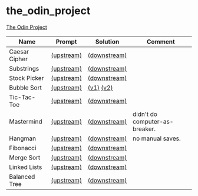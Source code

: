 # the_odin_project
[The Odin Project](https://www.theodinproject.com/tracks/full-stack-ruby-on-rails)

| Name          | Prompt                                                       | Solution                                                     | Comment                        |
| ------------- | ------------------------------------------------------------ | ------------------------------------------------------------ | ------------------------------ |
| Caesar Cipher | [(upstream)](https://github.com/TheOdinProject/curriculum/blob/master/ruby_programming/basic_ruby_projects/caesar_cipher.md) | [(downstream)](https://github.com/meiyaismywaifu/the_odin_project/blob/master/caesar_cipher/caesar_cipher.rb) |                                |
| Substrings    | [(upstream)](https://github.com/TheOdinProject/curriculum/blob/master/ruby_programming/basic_ruby_projects/sub_strings.md) | [(downstream)](https://github.com/meiyaismywaifu/the_odin_project/blob/master/substrings/substrings.rb) |                                |
| Stock Picker  | [(upstream)](https://github.com/TheOdinProject/curriculum/blob/master/ruby_programming/basic_ruby_projects/stock_picker.md) | [(downstream)](https://github.com/meiyaismywaifu/the_odin_project/blob/master/stock_picker/stock_picker.rb) |                                |
| Bubble Sort   | [(upstream)](https://github.com/TheOdinProject/curriculum/blob/master/ruby_programming/basic_ruby_projects/bubble_sort.md) | [(v1)](https://github.com/meiyaismywaifu/the_odin_project/blob/master/bubble_sort/bubble_sort.rb) [(v2)](https://github.com/meiyaismywaifu/the_odin_project/blob/master/bubble_sort/bubble_sort2.rb) |                                |
| Tic-Tac-Toe   | [(upstream)](https://github.com/TheOdinProject/curriculum/blob/master/ruby_programming/intermediate_ruby/project_oop.md) | [(downstream)](https://github.com/meiyaismywaifu/the_odin_project/blob/master/tic-tac-toe/tic-tac-toe.rb) |                                |
| Mastermind    | [(upstream)](https://github.com/TheOdinProject/curriculum/blob/master/ruby_programming/intermediate_ruby/project_oop.md) | [(downstream)](https://github.com/meiyaismywaifu/the_odin_project/tree/master/mastermind) | didn't do computer-as-breaker. |
| Hangman       | [(upstream)](https://github.com/TheOdinProject/curriculum/blob/master/ruby_programming/intermediate_ruby/project_file_io.md) | [(downstream)](https://github.com/meiyaismywaifu/the_odin_project/blob/master/hangman/lib/main.rb) | no manual saves.               |
| Fibonacci     | [(upstream)](https://github.com/TheOdinProject/curriculum/blob/master/ruby_programming/computer_science/project_recursion.md) | [(downstream)](https://github.com/meiyaismywaifu/the_odin_project/blob/master/recursion/fibonacci.rb) |                                |
| Merge Sort    | [(upstream)](https://github.com/TheOdinProject/curriculum/blob/master/ruby_programming/computer_science/project_recursion.md) | [(downstream)](https://github.com/meiyaismywaifu/the_odin_project/blob/master/recursion/merge_sort.rb) |                                |
| Linked Lists  | [(upstream)](https://github.com/TheOdinProject/curriculum/blob/master/ruby_programming/computer_science/project_linked_lists.md) | [(downstream)](https://github.com/meiyaismywaifu/the_odin_project/tree/master/linked_lists) |                                |
| Balanced Tree | [(upstream)](https://github.com/TheOdinProject/curriculum/blob/master/ruby_programming/computer_science/project_binary_search_trees.md) | [(downstream)](https://github.com/meiyaismywaifu/the_odin_project/tree/master/balanced_tree) |                                |

